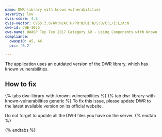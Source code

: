 ```yaml
---
name: DWR library with known vulnerabilities
severity: low
cvss-score: 4.8
cvss-vector: CVSS:3.0/AV:N/AC:H/PR:N/UI:N/S:U/C:L/I:L/A:N
cwe-id: CWE-1035
cwe-name: OWASP Top Ten 2017 Category A9 - Using Components with Known Vulnerabilities
compliance:
  owasp10: A5, A6
  pci: '6.2'

---            
```


The application uses an outdated version of the DWR library, which has known vulnerabilities.

## How to fix

{% tabs dwr-library-with-known-vulnerabilities %}
{% tab dwr-library-with-known-vulnerabilities generic %}
To fix this issue, please update DWR to the latest available version on its official website.

Do not forget to update all the DWR files you have on the server.
{% endtab %}

{% endtabs %}
